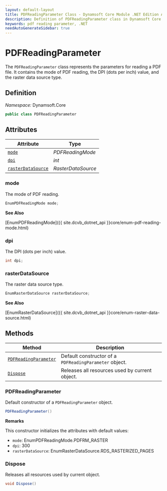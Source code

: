 ```yaml
---
layout: default-layout
title: PDFReadingParameter Class - Dynamsoft Core Module .NET Edition API Reference
description: Definition of PDFReadingParameter class in Dynamsoft Core Module .NET Edition.
keywords: pdf reading parameter, .NET
needAutoGenerateSidebar: true
---
```


# PDFReadingParameter

The `PDFReadingParameter` class represents the parameters for reading a PDF file. It contains the mode of PDF reading, the DPI (dots per inch) value, and the raster data source type.

## Definition

*Namespace:* Dynamsoft.Core


```csharp
public class PDFReadingParameter 
```

## Attributes
  
| Attribute | Type |
|---------- | ---- |
| [`mode`](#mode) | *PDFReadingMode* |
| [`dpi`](#dpi) | *int* |
| [`rasterDataSource`](#rasterdatasource) | *RasterDataSource* |

### mode

The mode of PDF reading.

```csharp
EnumPDFReadingMode mode;
```

**See Also**

[EnumPDFReadingMode]({{ site.dcvb_dotnet_api }}core/enum-pdf-reading-mode.html)

### dpi

The DPI (dots per inch) value.

```csharp
int dpi;
```

### rasterDataSource

The raster data source type.

```csharp
EnumRasterDataSource rasterDataSource;
```

**See Also**

[EnumRasterDataSource]({{ site.dcvb_dotnet_api }}core/enum-raster-data-source.html)


## Methods
  
| Method | Description |
|---------- | ---- |
| [`PDFReadingParameter`](#pdfreadingparameter) | Default constructor of a `PDFReadingParameter` object. |
| [`Dispose`](#dispose) | Releases all resources used by current object. |

### PDFReadingParameter

Default constructor of a `PDFReadingParameter` object.

```csharp
PDFReadingParameter()
```

**Remarks**

This constructor initializes the attributes with default values:
- `mode`: EnumPDFReadingMode.PDFRM_RASTER
- `dpi`: 300
- `rasterDataSource`: EnumRasterDataSource.RDS_RASTERIZED_PAGES

### Dispose

Releases all resources used by current object.

```csharp
void Dispose()
```
